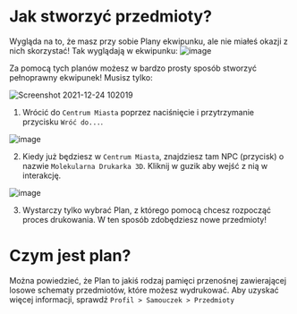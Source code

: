 # Jak stworzyć przedmioty?

Wygląda na to, że masz przy sobie Plany ekwipunku, ale nie miałeś okazji z nich skorzystać!
Tak wyglądają w ekwipunku: 
![image](https://user-images.githubusercontent.com/18545294/147308888-70f5d24b-258c-429b-8daa-7a1fa7822d0a.png)

Za pomocą tych planów możesz w bardzo prosty sposób stworzyć pełnoprawny ekwipunek! Musisz tylko:

![Screenshot 2021-12-24 102019](https://user-images.githubusercontent.com/18545294/147307871-bb6a8ab2-bd0f-48d2-a4b7-99efaceafcbf.png)

1. Wrócić do `Centrum Miasta` poprzez naciśnięcie i przytrzymanie przycisku `Wróć do...`.

![image](https://user-images.githubusercontent.com/18545294/147307934-cc5cc6f0-5107-48a9-912b-07e4c4a02755.png)

2. Kiedy już będziesz w `Centrum Miasta`, znajdziesz tam NPC (przycisk) o nazwie `Molekularna Drukarka 3D`. Kliknij w guzik aby wejść z nią w interakcję. 

![image](https://user-images.githubusercontent.com/18545294/147308950-d5e10150-6abd-4e46-b2c3-f2c448f9af37.png)

3. Wystarczy tylko wybrać Plan, z którego pomocą chcesz rozpocząć proces drukowania. W ten sposób zdobędziesz nowe przedmioty!

# Czym jest plan?
Można powiedzieć, że Plan to jakiś rodzaj pamięci przenośnej zawierającej losowe schematy przedmiotów, które możesz wydrukować. 
Aby uzyskać więcej informacji, sprawdź `Profil > Samouczek > Przedmioty`

